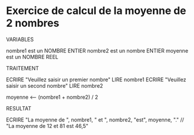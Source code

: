 # Exercice de calcul de la moyenne de 2 nombres 

VARIABLES 

nombre1 est un NOMBRE ENTIER 
nombre2 est un nombre ENTIER 
moyenne est un NOMBRE REEL

TRAITEMENT 

ECRIRE "Veuillez saisir un premier nombre" 
LIRE nombre1
ECRIRE "Veuillez saisir un second nombre"
LIRE nombre2

moyenne <-- (nombre1 + nombre2) / 2

RESULTAT 

ECRIRE "La moyenne de ", nombre1, " et ", nombre2, "est", moyenne, "." 
// "La moyenne de 12 et 81 est 46,5"